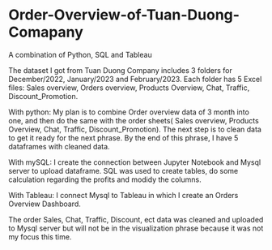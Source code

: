# Order-Overview-of-Tuan-Duong-Comapany

A combination of Python, SQL and Tableau

The dataset I got from Tuan Duong Company includes 3 folders for December/2022, January/2023 and February/2023. Each folder has 5 Excel files: Sales overview, Orders overview, Products Overview, Chat, Traffic, Discount_Promotion.

With python: My plan is to combine Order overview data of 3 month into one, and then do the same with the order sheets( Sales overview, Products Overview, Chat, Traffic, Discount_Promotion). The next step is to clean data to get it ready for the next phrase. By the end of this phrase, I have 5 dataframes with cleaned data.

With mySQL: I create the connection between Jupyter Notebook and Mysql server to upload dataframe. SQL was used to create tables, do some calculation regarding the profits and modidy the columns.

With Tableau: I connect Mysql to Tableau in which I create an Orders Overview Dashboard.

The order Sales, Chat, Traffic, Discount, ect data was cleaned and uploaded to Mysql server but will not be in the visualization phrase because it was not my focus this time.
